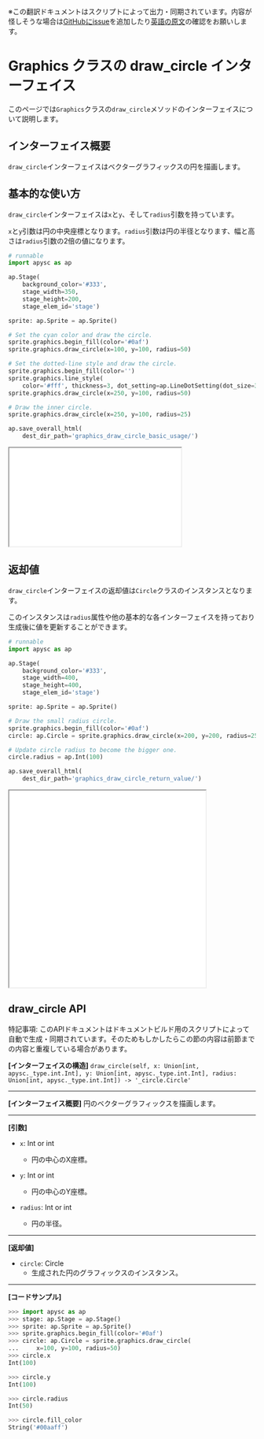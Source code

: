 <span class="inconspicuous-txt">※この翻訳ドキュメントはスクリプトによって出力・同期されています。内容が怪しそうな場合は<a href="https://github.com/simon-ritchie/apysc/issues" target="_blank">GitHubにissue</a>を追加したり[英語の原文](https://simon-ritchie.github.io/apysc/en/graphics_draw_circle.html)の確認をお願いします。</span>

# Graphics クラスの draw_circle インターフェイス

このページでは`Graphics`クラスの`draw_circle`メソッドのインターフェイスについて説明します。

## インターフェイス概要

`draw_circle`インターフェイスはベクターグラフィックスの円を描画します。

## 基本的な使い方

`draw_circle`インターフェイスは`x`と`y`、そして`radius`引数を持っています。

`x`と`y`引数は円の中央座標となります。`radius`引数は円の半径となります、幅と高さは`radius`引数の2倍の値になります。

```py
# runnable
import apysc as ap

ap.Stage(
    background_color='#333',
    stage_width=350,
    stage_height=200,
    stage_elem_id='stage')

sprite: ap.Sprite = ap.Sprite()

# Set the cyan color and draw the circle.
sprite.graphics.begin_fill(color='#0af')
sprite.graphics.draw_circle(x=100, y=100, radius=50)

# Set the dotted-line style and draw the circle.
sprite.graphics.begin_fill(color='')
sprite.graphics.line_style(
    color='#fff', thickness=3, dot_setting=ap.LineDotSetting(dot_size=3))
sprite.graphics.draw_circle(x=250, y=100, radius=50)

# Draw the inner circle.
sprite.graphics.draw_circle(x=250, y=100, radius=25)

ap.save_overall_html(
    dest_dir_path='graphics_draw_circle_basic_usage/')
```

<iframe src="static/graphics_draw_circle_basic_usage/index.html" width="350" height="200"></iframe>

## 返却値

`draw_circle`インターフェイスの返却値は`Circle`クラスのインスタンスとなります。

このインスタンスは`radius`属性や他の基本的な各インターフェイスを持っており生成後に値を更新することができます。

```py
# runnable
import apysc as ap

ap.Stage(
    background_color='#333',
    stage_width=400,
    stage_height=400,
    stage_elem_id='stage')

sprite: ap.Sprite = ap.Sprite()

# Draw the small radius circle.
sprite.graphics.begin_fill(color='#0af')
circle: ap.Circle = sprite.graphics.draw_circle(x=200, y=200, radius=25)

# Update circle radius to become the bigger one.
circle.radius = ap.Int(100)

ap.save_overall_html(
    dest_dir_path='graphics_draw_circle_return_value/')
```

<iframe src="static/graphics_draw_circle_return_value/index.html" width="400" height="400"></iframe>

## draw_circle API

<span class="inconspicuous-txt">特記事項: このAPIドキュメントはドキュメントビルド用のスクリプトによって自動で生成・同期されています。そのためもしかしたらこの節の内容は前節までの内容と重複している場合があります。</span>

**[インターフェイスの構造]** `draw_circle(self, x: Union[int, apysc._type.int.Int], y: Union[int, apysc._type.int.Int], radius: Union[int, apysc._type.int.Int]) -> '_circle.Circle'`<hr>

**[インターフェイス概要]** 円のベクターグラフィックスを描画します。<hr>

**[引数]**

- `x`: Int or int
  - 円の中心のX座標。

- `y`: Int or int
  - 円の中心のY座標。

- `radius`: Int or int
  - 円の半径。

<hr>

**[返却値]**

- `circle`: Circle
  - 生成された円のグラフィックスのインスタンス。

<hr>

**[コードサンプル]**

```py
>>> import apysc as ap
>>> stage: ap.Stage = ap.Stage()
>>> sprite: ap.Sprite = ap.Sprite()
>>> sprite.graphics.begin_fill(color='#0af')
>>> circle: ap.Circle = sprite.graphics.draw_circle(
...     x=100, y=100, radius=50)
>>> circle.x
Int(100)

>>> circle.y
Int(100)

>>> circle.radius
Int(50)

>>> circle.fill_color
String('#00aaff')
```